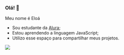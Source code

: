### Olá! 👋

Meu nome é Eloá
- Sou estudante da [Alura](https://www.alura.com.br);
- Estou aprendendo a linguagem JavaScript;
- Utilizo esse espaço para compartilhar meus projetos.

![](https://media1.tenor.com/m/4RYbGa1GttQAAAAd/lofi-browsing.gif)
